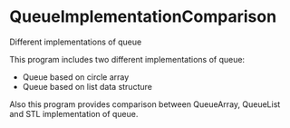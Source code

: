 # QueueImplementationComparison
Different implementations of queue

This program includes two different implementations of queue:
* Queue based on circle array
* Queue based on list data structure

Also this program provides comparison between QueueArray, QueueList and STL implementation of queue.
